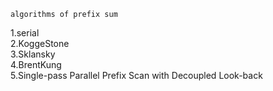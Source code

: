 `algorithms of prefix sum`

1.serial  
2.KoggeStone  
3.Sklansky  
4.BrentKung  
5.Single-pass Parallel Prefix Scan with Decoupled Look-back
